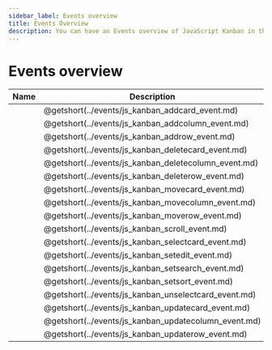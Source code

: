 ```yaml
---
sidebar_label: Events overview
title: Events Overview
description: You can have an Events overview of JavaScript Kanban in the documentation of the DHTMLX JavaScript Kanban library. Browse developer guides and API reference, try out code examples and live demos, and download a free 30-day evaluation version of DHTMLX Kanban.
---
```


# Events overview

| Name                                                      | Description                                             |
| ----------------------------------------------------------| --------------------------------------------------------|
| [](../events/js_kanban_addcard_event.md)                  | @getshort(../events/js_kanban_addcard_event.md)         |
| [](../events/js_kanban_addcolumn_event.md)                | @getshort(../events/js_kanban_addcolumn_event.md)       |
| [](../events/js_kanban_addrow_event.md)                   | @getshort(../events/js_kanban_addrow_event.md)          |
| [](../events/js_kanban_deletecard_event.md)               | @getshort(../events/js_kanban_deletecard_event.md)      |
| [](../events/js_kanban_deletecolumn_event.md)             | @getshort(../events/js_kanban_deletecolumn_event.md)    |
| [](../events/js_kanban_deleterow_event.md)                | @getshort(../events/js_kanban_deleterow_event.md)       |
| [](../events/js_kanban_movecard_event.md)                 | @getshort(../events/js_kanban_movecard_event.md)        |
| [](../events/js_kanban_movecolumn_event.md)               | @getshort(../events/js_kanban_movecolumn_event.md)      |
| [](../events/js_kanban_moverow_event.md)                  | @getshort(../events/js_kanban_moverow_event.md)         |
| [](../events/js_kanban_scroll_event.md)                   | @getshort(../events/js_kanban_scroll_event.md)          |
| [](../events/js_kanban_selectcard_event.md)               | @getshort(../events/js_kanban_selectcard_event.md)      |
| [](../events/js_kanban_setedit_event.md)                  | @getshort(../events/js_kanban_setedit_event.md)         |
| [](../events/js_kanban_setsearch_event.md)                | @getshort(../events/js_kanban_setsearch_event.md)       |
| [](../events/js_kanban_setsort_event.md)                  | @getshort(../events/js_kanban_setsort_event.md)         |
| [](../events/js_kanban_unselectcard_event.md)             | @getshort(../events/js_kanban_unselectcard_event.md)    |
| [](../events/js_kanban_updatecard_event.md)               | @getshort(../events/js_kanban_updatecard_event.md)      |
| [](../events/js_kanban_updatecolumn_event.md)             | @getshort(../events/js_kanban_updatecolumn_event.md)    |
| [](../events/js_kanban_updaterow_event.md)                | @getshort(../events/js_kanban_updaterow_event.md)       |